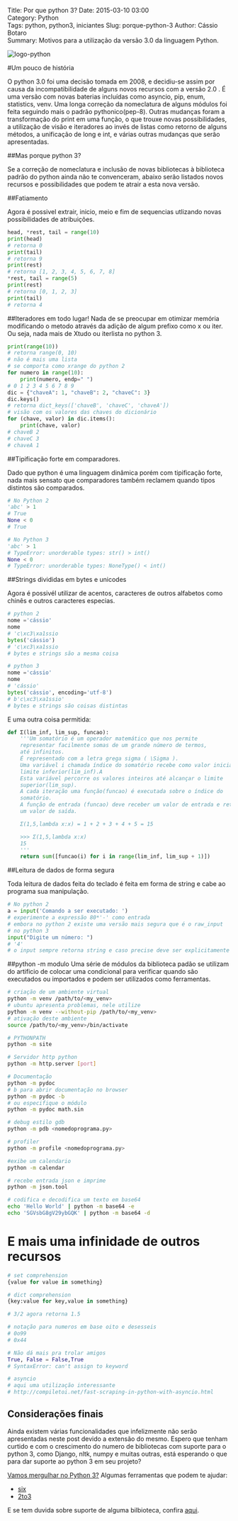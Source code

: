 Title: Por que python 3?
Date: 2015-03-10 03:00  
Category: Python  
Tags: python, python3, iniciantes 
Slug: porque-python-3 
Author: Cássio Botaro  
Summary: Motivos para a utilização da versão 3.0 da linguagem Python.

![logo-python](../images/logopython2.png 
"Logo Python")

#Um pouco de história

O python 3.0 foi uma decisão tomada em 2008, e decidiu-se assim por causa da incompatibilidade de alguns novos recursos com a versão 2.0 .
É uma versão com novas baterias incluídas como asyncio, pip, enum, statistics, venv.
Uma longa correção da nomeclatura de alguns módulos foi feita seguindo mais o padrão pythonico(pep-8).
Outras mudanças foram a transformação do print em uma função, o que trouxe novas possibilidades, a utilização de visão e iteradores ao invés de listas como retorno de alguns métodos, a unificação de long e int, e várias outras mudanças que serão apresentadas.

##Mas porque python 3?

Se a correção de nomeclatura e inclusão de novas bibliotecas à biblioteca padrão do python ainda não te convenceram, abaixo serão listados novos recursos e possibilidades que podem te atrair a esta nova versão. 

##Fatiamento

Agora é possivel extrair, inicio, meio e fim de sequencias utlizando novas possibilidades de atribuições.

```python
head, *rest, tail = range(10)
print(head)
# retorna 0
print(tail)
# retorna 9
print(rest)
# retorna [1, 2, 3, 4, 5, 6, 7, 8]
*rest, tail = range(5)
print(rest)
# retorna [0, 1, 2, 3]
print(tail)
# retorna 4
```

##Iteradores em todo lugar!
Nada de se preocupar em otimizar memória modificando o metodo através da adição de algum prefixo como x  ou iter.
Ou seja, nada mais de Xtudo ou iterlista no python 3.

```python
print(range(10))
# retorna range(0, 10)
# não é mais uma lista
# se comporta como xrange do python 2
for numero in range(10):
    print(numero, endp=" ")
# 0 1 2 3 4 5 6 7 8 9
dic = {"chaveA": 1, "chaveB": 2, "chaveC": 3}
dic.keys()
# retorna dict_keys(['chaveB', 'chaveC', 'chaveA'])
# visão com os valores das chaves do dicionário
for (chave, valor) in dic.items():
    print(chave, valor)
# chaveB 2
# chaveC 3
# chaveA 1
```


##Tipificação forte em comparadores.

Dado que python é uma linguagem dinâmica porém  com tipificação forte, nada mais sensato que comparadores também reclamem quando tipos distintos são comparados.

```python
# No Python 2
'abc' > 1
# True
None < 0
# True

# No Python 3
'abc' > 1
# TypeError: unorderable types: str() > int()
None < 0
# TypeError: unorderable types: NoneType() < int()
```

##Strings divididas em bytes e unicodes

Agora é possivél utilizar de acentos, caracteres de outros alfabetos como chinês e outros caracteres especias.

```python
# python 2
nome ='cássio'
nome 
# 'c\xc3\xa1ssio
bytes('cássio')
# 'c\xc3\xa1ssio
# bytes e strings são a mesma coisa

# python 3
nome ='cássio'
nome 
# 'cássio'
bytes('cássio', encoding='utf-8')
# b'c\xc3\xa1ssio'
# bytes e strings são coisas distintas
```

E uma outra coisa permitida:

```python 
def Σ(lim_inf, lim_sup, funcao):
    '''Um somatório é um operador matemático que nos permite
    representar facilmente somas de um grande número de termos,
    até infinitos.
    É representado com a letra grega sigma ( \Sigma ).
    Uma variável i chamada índice do somatório recebe como valor inicial o
    limite inferior(lim_inf).A
    Esta variável percorre os valores inteiros até alcançar o limite
    superior(lim_sup).
    A cada iteração uma função(funcao) é executada sobre o índice do
    somatório.
    A função de entrada (funcao) deve receber um valor de entrada e retornar
    um valor de saída.

    Σ(1,5,lambda x:x) = 1 + 2 + 3 + 4 + 5 = 15

    >>> Σ(1,5,lambda x:x)
    15
    '''
    return sum([funcao(i) for i in range(lim_inf, lim_sup + 1)])
```

##Leitura de dados de forma segura

Toda leitura de dados feita do teclado é feita em forma de string  e cabe ao programa sua manipulação.
```python
# No python 2 
a = input('Comando a ser executado: ')
# experimente a expressão 80*'-' como entrada
# embora no python 2 existe uma versão mais segura que é o raw_input
# no python 3
input("Digite um número: ")
# '4'
# o input sempre retorna string e caso precise deve ser explicitamente convertida
```

##python -m modulo
Uma série de módulos da biblioteca padão se utilizam do artificio de colocar uma condicional para verificar quando são executados ou importados e podem ser utilizados como ferramentas.

```bash
# criação de um ambiente virtual
python -m venv /path/to/<my_venv>
# ubuntu apresenta problemas, nele utilize
python -m venv --without-pip /path/to/<my_venv>
# ativação deste ambiente
source /path/to/<my_venv>/bin/activate

# PYTHONPATH
python -m site

# Servidor http python
python -m http.server [port]

# Documentação
python -m pydoc
# b para abrir documentação no browser
python -m pydoc -b
# ou especifique o módulo
python -m pydoc math.sin

# debug estilo gdb
python -m pdb <nomedoprograma.py>

# profiler
python -m profile <nomedoprograma.py>

#exibe um calendario
python -m calendar

# recebe entrada json e imprime
python -m json.tool

# codifica e decodifica um texto em base64
echo 'Hello World' | python -m base64 -e
echo 'SGVsbG8gV29ybGQK' | python -m base64 -d
```


# E mais uma infinidade de outros recursos

```python
# set comprehension
{value for value in something}

# dict comprehension 
{key:value for key,value in something}

# 3/2 agora retorna 1.5 

# notação para numeros em base oito e desesseis
# 0o99 
# 0x44

# Não dá mais pra trolar amigos
True, False = False,True
# SyntaxError: can't assign to keyword

# asyncio
# aqui uma utilização interessante
# http://compiletoi.net/fast-scraping-in-python-with-asyncio.html
```

## Considerações finais
Ainda existem  várias funcionalidades que infelizmente não serão apresentadas neste post devido a extensão do mesmo. Espero que tenham curtido e com o crescimento do numero de bibliotecas com suporte para o python 3, como Django, nltk, numpy e muitas outras, está esperando o que para dar suporte ao python 3 em seu projeto?

[Vamos mergulhar no Python 3?](http://www.diveintopython3.net/) Algumas ferramentas que podem te ajudar:

- [six](http://pythonhosted.org//six/)
- [2to3](https://docs.python.org/2/library/2to3.html)

E se tem duvida sobre suporte de alguma bilbioteca, confira [aqui](https://caniusepython3.com/). 

